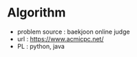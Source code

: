 # Algorithm
- problem source : baekjoon online judge
- url : https://www.acmicpc.net/
- PL : python, java
